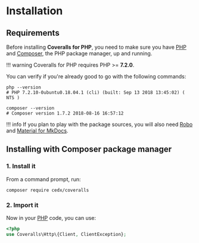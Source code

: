 # Installation

## Requirements
Before installing **Coveralls for PHP**, you need to make sure you have [PHP](https://secure.php.net)
and [Composer](https://getcomposer.org), the PHP package manager, up and running.

!!! warning
    Coveralls for PHP requires PHP >= **7.2.0**.

You can verify if you're already good to go with the following commands:

```shell
php --version
# PHP 7.2.10-0ubuntu0.18.04.1 (cli) (built: Sep 13 2018 13:45:02) ( NTS )

composer --version
# Composer version 1.7.2 2018-08-16 16:57:12
```

!!! info
    If you plan to play with the package sources, you will also need
    [Robo](https://robo.li) and [Material for MkDocs](https://squidfunk.github.io/mkdocs-material).

## Installing with Composer package manager

### 1. Install it
From a command prompt, run:

```shell
composer require cedx/coveralls
```

### 2. Import it
Now in your [PHP](https://secure.php.net) code, you can use:

```php
<?php
use Coveralls\Http\{Client, ClientException};
```
